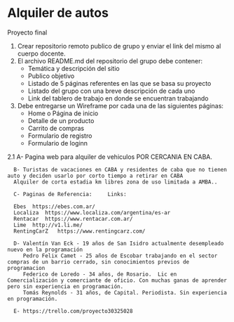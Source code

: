# Alquiler de autos
Proyecto final
1. Crear repositorio remoto publico de grupo y enviar el link del mismo al cuerpo docente.
2. El archivo README.md del repositorio del grupo debe contener:
    - Temática y descripción del sitio
    - Publico objetivo
    - Listado de 5 páginas referentes en las que se basa su proyecto
    - Listado del grupo con una breve descripción de cada uno
    - Link del tablero de trabajo en donde se encuentran trabajando
3. Debe entregarse un Wireframe por cada una de las siguientes páginas:
    - Home o Página de inicio
    - Detalle de un producto
    - Carrito de compras
    - Formulario de registro
    - Formulario de loginn
 
 2.1  A- Pagina web para alquiler de vehiculos POR CERCANIA EN CABA.
      
      B- Turistas de vacaciones en CABA y residentes de caba que no tienen auto y deciden usarlo por corto tiempo a retirar en CABA 
      Alquiler de corta estadia km libres zona de uso limitada a AMBA..
      
      C- Paginas de Referencia:		Links:	
      
      Ebes	https://ebes.com.ar/		
      Localiza	https://www.localiza.com/argentina/es-ar		
      Rentacar	https://www.rentacar.com.ar/		
      Lime 	http://v1.li.me/		
      RentingCarZ	https://www.rentingcarz.com/
      
      D- Valentín Van Eck - 19 años de San Isidro actualmente desempleado nuevo en la programación
         Pedro Felix Camet - 25 años de Escobar trabajando en el sector compras de un barrio cerrado, sin conocimientos previos de programacion
         Federico de Loredo - 34 años, de Rosario.  Lic en Comercialización y comerciante de oficio. Con muchas ganas de aprender pero sin experiencia en programación.
         Tomás Reynolds - 31 años, de Capital. Periodista. Sin experiencia en programación.
      
      E- https://trello.com/proyecto30325028
       
     
     
